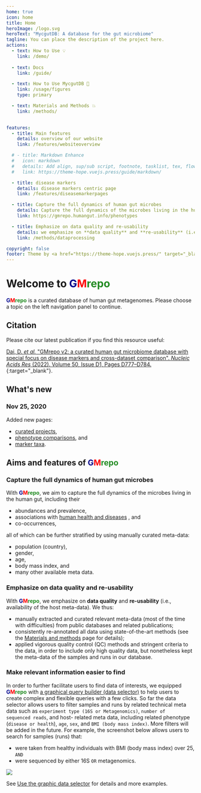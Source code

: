 ```yaml
---
home: true
icon: home
title: Home
heroImage: /logo.svg
heroText: "MycgutDB: A database for the gut microbiome"
tagline: You can place the description of the project here.
actions:
  - text: How to Use 💡
    link: /demo/
    
  - text: Docs
    link: /guide/

  - text: How to Use MycgutDB 🥵
    link: /usage/figures
    type: primary

  - text: Materials and Methods 💥
    link: /methods/
    

features:
  - title: Main features
    details: overview of our website
    link: /features/websiteoverview

  # - title: Markdown Enhance
  #   icon: markdown
  #   details: Add align, sup/sub script, footnote, tasklist, tex, flowchart, diagram, mark and presentation support in markdown
  #   link: https://theme-hope.vuejs.press/guide/markdown/

  - title: disease markers
    details: disease markers centric page
    link: /features/diseasemarkerpages

  - title: Capture the full dynamics of human gut microbes
    details: Capture the full dynamics of the microbes living in the human gut
    link: https://gmrepo.humangut.info/phenotypes

  - title: Emphasize on data quality and re-usability
    details: we emphasize on **data quality** and **re-usability** (i.e., availability of the host meta-data).
    link: /methods/dataprocessing

copyright: false
footer: Theme by <a href="https://theme-hope.vuejs.press/" target="_blank">VuePress Theme Hope</a> | MIT Licensed, Copyright © 2019-present Mr.Hope
---
```


# Welcome to <b><span style="color:darkblue">G</span><span style="color:red">M</span><span style="color:forestgreen">repo</span></b>

<b><span style="color:darkblue">G</span><span style="color:red">M</span><span style="color:forestgreen">repo</span></b>
 is a curated database of human gut metagenomes. Please choose a topic on the left navigation panel to continue.

## Citation

Please cite our latest publication if you find this resource useful:

[Dai, D. *et al.* "GMrepo v2: a curated human gut microbiome database with special focus on disease markers and cross-dataset comparison". *Nucleic Acids Res* (2022). Volume 50, Issue D1, Pages D777–D784.](https://doi.org/10.1093/nar/gkab1019){:target="_blank"}.



## What's new

### Nov 25, 2020

Added new pages:

* [curated projects](https://gmrepo.humangut.info/data/curatedprojects),
* [phenotype comparisons](https://gmrepo.humangut.info/phenotypes/comparisons), and
* [marker taxa](https://gmrepo.humangut.info/taxon/markertaxa).

## Aims and features of <b><span style="color:darkblue">G</span><span style="color:red">M</span><span style="color:forestgreen">repo</span></b>

### Capture the full dynamics of human gut microbes

With <b><span style="color:darkblue">G</span><span style="color:red">M</span><span style="color:forestgreen">repo</span></b>,
we aim to capture the full dynamics of the microbes living in the human gut, including their

* abundances and prevalence,
* associations with [human health and diseases](https://gmrepo.humangut.info/phenotypes) , and
* co-occurrences,

all of which can be further stratified by using manually curated meta-data:

* population (country),
* gender,
* age,
* body mass index, and
* many other available meta data.

### Emphasize on data quality and re-usability

With <b><span style="color:darkblue">G</span><span style="color:red">M</span><span style="color:forestgreen">repo</span></b>,
we emphasize on **data quality** and **re-usability** (i.e., availability of the host meta-data).
We thus:

* manually extracted and curated relevant meta-data (most of the time with difficulties) from public databases and related publications;
* consistently re-annotated all data using state-of-the-art methods (see the [Materials and methods](methods/dataprocessing.md) page for details);
* applied vigorous quality control (QC) methods and stringent criteria to the data, in order to include only high quality data, but nonetheless kept the meta-data of the samples and runs in our database.

### Make relevant information easier to find

In order to further facilitate users to find data of interests, we equipped <b><span style="color:darkblue">G</span><span style="color:red">M</span><span style="color:forestgreen">repo</span></b> with
[a graphical query builder (data selector)](https://gmrepo.humangut.info/home) to help users to create complex and flexible queries with a few clicks. So far the data selector allows users to filter samples and runs by related technical meta data such as <code>experiment type (16S or Metagenomics)</code>, <code>number of sequenced reads</code>, and host- related meta data, including related phenotype (<code>disease or health</code>), <code>age</code>, <code>sex</code>, and <code>BMI (body mass index)</code>. More filters will be added in the future.
For example, the screenshot below allows users to search for samples (runs) that:

* were taken from healthy individuals with BMI (body mass index) over 25, <code>AND</code>
* were sequenced by either 16S <code>OR</code> metagenomics.

![](images/index/query_builder_example.png)

See [Use the graphic data selector](usage/graphicquirybuilder.md) for details and more examples.